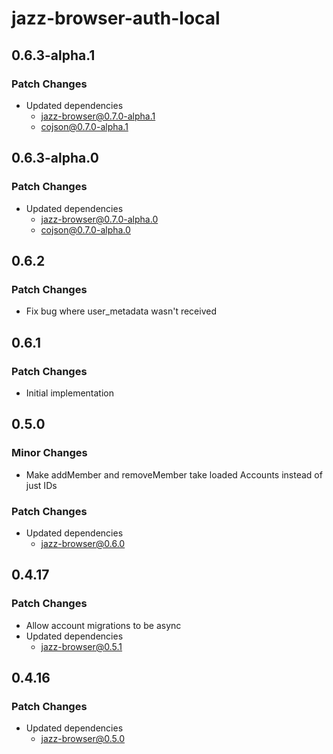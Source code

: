 # jazz-browser-auth-local

## 0.6.3-alpha.1

### Patch Changes

- Updated dependencies
  - jazz-browser@0.7.0-alpha.1
  - cojson@0.7.0-alpha.1

## 0.6.3-alpha.0

### Patch Changes

- Updated dependencies
  - jazz-browser@0.7.0-alpha.0
  - cojson@0.7.0-alpha.0

## 0.6.2

### Patch Changes

- Fix bug where user_metadata wasn't received

## 0.6.1

### Patch Changes

- Initial implementation

## 0.5.0

### Minor Changes

- Make addMember and removeMember take loaded Accounts instead of just IDs

### Patch Changes

- Updated dependencies
  - jazz-browser@0.6.0

## 0.4.17

### Patch Changes

- Allow account migrations to be async
- Updated dependencies
  - jazz-browser@0.5.1

## 0.4.16

### Patch Changes

- Updated dependencies
  - jazz-browser@0.5.0
